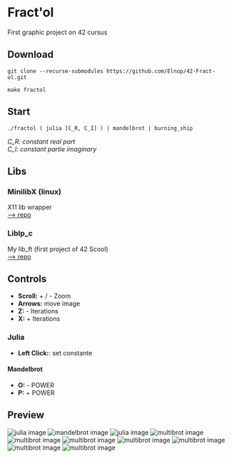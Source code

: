 # Fract'ol

First graphic project on 42 cursus

## Download

```shell
git clone --recurse-submodules https://github.com/Elnop/42-Fract-ol.git

make fractol
```

## Start
```shell
./fractol ( julia [C_R, C_I] ) | mandelbrot | burning_ship
```
*C_R: constant real part  
C_I: constant partie imaginary*

## Libs

### MinilibX (linux)

X11 lib wrapper  
[--> repo](https://github.com/42Paris/minilibx-linux/tree/7dc53a411a7d4ae286c60c6229bd1e395b0efb82)
### Liblp_c

My lib_ft (first project of 42 Scool)  
[--> repo](https://github.com/Elnop/liblp_c/tree/71c5582182fd6706b3a9488fe80dd73052b5859e)
## Controls

- **Scroll:** + / - Zoom  
- **Arrows:** move image  
- **Z:** - Iterations  
- **X:** + Iterations  

### Julia

- **Left Click:**: set constante

#### Mandelbrot

- **O:** - POWER  
- **P:** + POWER

## Preview
![julia image](./assets/images/julia.png "Julia")
![mandelbrot image](./assets/images/mandelbrot.png "Mandelbrot")
![julia image](./assets/images/burning_ship.png "Burning Ship")
![multibrot image](./assets/images/multibrot3.png "Mandelbrot")
![multibrot image](./assets/images/multibrot4.png "multibrot")
![multibrot image](./assets/images/multibrot5.png "multibrot")
![multibrot image](./assets/images/multibrot96.png "multibrot")
![multibrot image](./assets/images/multibrot96zoom1.png "multibrot")
![multibrot image](./assets/images/multibrot96zoom2.png "multibrot")
![multibrot image](./assets/images/multibrot96zoom3.png "multibrot")